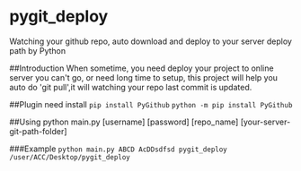 # pygit_deploy
Watching your github repo, auto download and deploy to your server deploy path by Python

##Introduction
When sometime, you need deploy your project to online server you can't go, or need long time to setup, this project will help you auto do 'git pull',it will watching your repo last commit is updated.

##Plugin need install
`pip install PyGithub`
`python -m pip install PyGithub`

##Using
python main.py [username] [password] [repo_name] [your-server-git-path-folder]

###Example
`python main.py ABCD AcDDsdfsd pygit_deploy /user/ACC/Desktop/pygit_deploy`
